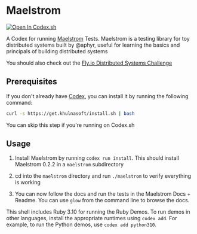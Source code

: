 # Maelstrom

[![Open In Codex.sh](https://www.khulnasoft/img/codex/open-in-codex.svg)](https://codex.sh/github.com/khulnasoft/codex-examples?folder=cloud_development/maelstrom)

A Codex for running [Maelstrom](https://github.com/jepsen-io/maelstrom) Tests. Maelstrom is a testing library for toy distributed systems built by @aphyr, useful for learning the basics and principals of building distributed systems

You should also check out the [Fly.io Distributed Systems Challenge](https://fly.io/dist-sys/)

## Prerequisites

If you don't already have [Codex](https://www.khulnasoft/codex/docs/installing_codex/), you can install it by running the following command:

```bash
curl -s https://get.khulnasoft/install.sh | bash
```

You can skip this step if you're running on Codex.sh

## Usage

1. Install Maelstrom by running `codex run install`. This should install Maelstrom 0.2.2 in a `maelstrom` subdirectory

1. cd into the `maelstrom` directory and run `./maelstrom` to verify everything is working

1. You can now follow the docs and run the tests in the Maelstrom Docs + Readme. You can use `glow` from the command line to browse the docs.

This shell includes Ruby 3.10 for running the Ruby Demos. To run demos in other languages, install the appropriate runtimes using `codex add`. For example, to run the Python demos, use `codex add python310`.
